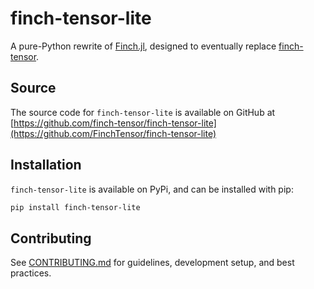 # finch-tensor-lite

A pure-Python rewrite of [Finch.jl](https://github.com/finch-tensor/Finch.jl), designed to eventually replace [finch-tensor](https://pypi.org/project/finch-tensor/).

## Source
The source code for `finch-tensor-lite` is available on GitHub at [https://github.com/finch-tensor/finch-tensor-lite](https://github.com/FinchTensor/finch-tensor-lite)

## Installation

`finch-tensor-lite` is available on PyPi, and can be installed with pip:
```bash
pip install finch-tensor-lite
```

## Contributing
See [CONTRIBUTING.md](CONTRIBUTING.md) for guidelines, development setup, and best practices.
